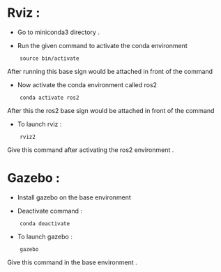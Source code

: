# Rviz :

- Go to miniconda3 directory .

- Run the given command to activate the conda environment 
```
	source bin/activate
```
After running this base sign would be attached in front of the command 

- Now activate the conda environment called ros2 
```
	conda activate ros2 
```
After this the ros2 base sign would be attached in front of the command 

- To launch rviz :
```
	rviz2
```
Give this command after activating the ros2 environment .


# Gazebo :

- Install gazebo on the base environment 

- Deactivate command :
```
	conda deactivate 
```

- To launch gazebo :
```
	gazebo 
```
Give this command in the base environment . 